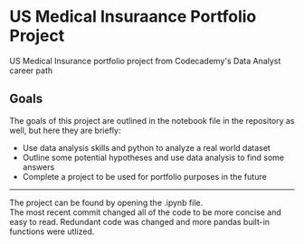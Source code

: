 # US Medical Insuraance Portfolio Project
US Medical Insurance portfolio project from Codecademy's Data Analyst career path
## Goals
The goals of this project are outlined in the notebook file in the repository as well, but here they are briefly:
* Use data analysis skills and python to analyze a real world dataset
* Outline some potential hypotheses and use data analysis to find some answers
* Complete a project to be used for portfolio purposes in the future
***
The project can be found by opening the .ipynb file.  
The most recent commit changed all of the code to be more concise and easy to read. Redundant code was changed and more pandas built-in functions were utlized.

